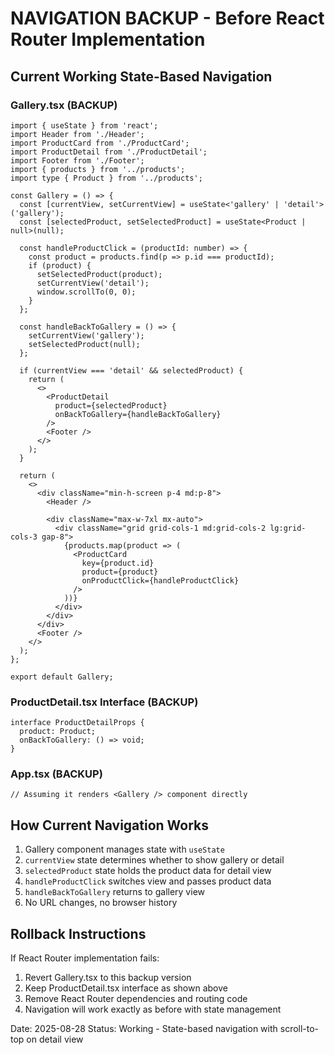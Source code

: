# NAVIGATION BACKUP - Before React Router Implementation

## Current Working State-Based Navigation

### Gallery.tsx (BACKUP)
```tsx
import { useState } from 'react';
import Header from './Header';
import ProductCard from './ProductCard';
import ProductDetail from './ProductDetail';
import Footer from './Footer';
import { products } from '../products';
import type { Product } from '../products';

const Gallery = () => {
  const [currentView, setCurrentView] = useState<'gallery' | 'detail'>('gallery');
  const [selectedProduct, setSelectedProduct] = useState<Product | null>(null);

  const handleProductClick = (productId: number) => {
    const product = products.find(p => p.id === productId);
    if (product) {
      setSelectedProduct(product);
      setCurrentView('detail');
      window.scrollTo(0, 0);
    }
  };

  const handleBackToGallery = () => {
    setCurrentView('gallery');
    setSelectedProduct(null);
  };

  if (currentView === 'detail' && selectedProduct) {
    return (
      <>
        <ProductDetail 
          product={selectedProduct} 
          onBackToGallery={handleBackToGallery}
        />
        <Footer />
      </>
    );
  }

  return (
    <>
      <div className="min-h-screen p-4 md:p-8">
        <Header />
        
        <div className="max-w-7xl mx-auto">
          <div className="grid grid-cols-1 md:grid-cols-2 lg:grid-cols-3 gap-8">
            {products.map(product => (
              <ProductCard
                key={product.id}
                product={product}
                onProductClick={handleProductClick}
              />
            ))}
          </div>
        </div>
      </div>
      <Footer />
    </>
  );
};

export default Gallery;
```

### ProductDetail.tsx Interface (BACKUP)
```tsx
interface ProductDetailProps {
  product: Product;
  onBackToGallery: () => void;
}
```

### App.tsx (BACKUP)
```tsx
// Assuming it renders <Gallery /> component directly
```

## How Current Navigation Works
1. Gallery component manages state with `useState`
2. `currentView` state determines whether to show gallery or detail
3. `selectedProduct` state holds the product data for detail view
4. `handleProductClick` switches view and passes product data
5. `handleBackToGallery` returns to gallery view
6. No URL changes, no browser history

## Rollback Instructions
If React Router implementation fails:
1. Revert Gallery.tsx to this backup version
2. Keep ProductDetail.tsx interface as shown above
3. Remove React Router dependencies and routing code
4. Navigation will work exactly as before with state management

Date: 2025-08-28
Status: Working - State-based navigation with scroll-to-top on detail view